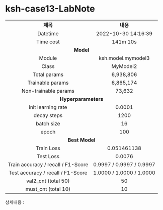 <h1 id="title">ksh-case13-LabNote</h1>
<table style="border: 2px; text-align:center;">
<tr style="font-weight: bold;, font-size: 30px;">
<td> 제목 </td>
<td> 내용 </td>
</tr>
<tr>
<td> Datetime </td>
<td id="date">2022-10-30 14:16:39</td>
</tr>
<tr>
<td> Time cost </td>
<td id="time-cost">141m 10s</td>
</tr>
<tr>
<td colspan="2" style="font-weight: bold;, font-size: 30px;"> Model </td>
</tr>
<tr>
<td> Module </td>
<td id="module">ksh.model.mymodel3</td>
</tr>
<tr>
<td> Class </td>
<td id="class">MyModel2</td>
</tr>
<tr>
<td> Total params </td>
<td id="total-params">6,938,806</td>
</tr>
<tr>
<td> Trainable params </td>
<td id="trainable-params">6,865,174</td>
</tr>
<tr>
<td> Non-trainable params </td>
<td id="non-trainable-params">73,632</td>
</tr>
<tr>
<td colspan="2" style="font-weight: bold;, font-size: 30px;"> Hyperparameters </td>
</tr>
<tr>
<td> init learning rate </td>
<td id="init-lr">0.0001</td>
</tr>
<tr>
<td> decay steps </td>
<td id="decay-steps">1200</td>
</tr>
<tr>
<td> batch size </td>
<td id="batch-size">16</td>
</tr>
<tr>
<td> epoch </td>
<td id="epoch">100</td>
<tr>
<td colspan="2" style="font-weight: bold;, font-size: 30px;"> Best Model </td>
</tr>
<tr>
<td> Train Loss </td>
<td id="train-loss">0.051461138</td>
</tr>
<tr>
<td> Test Loss </td>
<td id="test-loss">0.0076</td>
</tr>
<tr>
<td> Train accuracy / recall / F1-Score </td>
<td id="train-score">0.9997 / 0.9997 / 0.9997</td>
</tr>
<tr>
<td> Test accuracy / recall / F1-Score </td>
<td id="test-score">1.0000 / 1.0000 / 1.0000</td>
</tr>
<tr>
<td> val2_cnt (total 50) </td>
<td id="val2-cnt">50</td>
</tr>
<tr>
<td> must_cnt (total 10) </td>
<td id="must-cnt">10</td>
</tr>
</tr></table>
<p>상세내용 : </p>